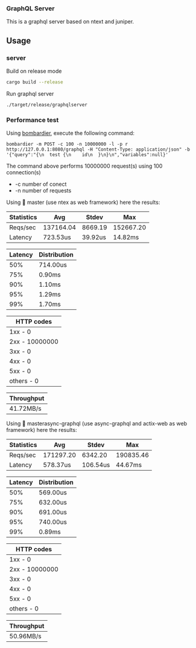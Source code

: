 ### GraphQL Server

This is a graphql server based on ntext and juniper.

## Usage

### server
Build on release mode
```bash
cargo build --release
```

Run graphql server
```
./target/release/graphqlserver
```

### Performance test
Using [bombardier](https://github.com/codesenberg/bombardier), execute the following command:

```
bombardier -m POST -c 100 -n 10000000 -l -p r http://127.0.0.1:8080/graphql -H "Content-Type: application/json" -b '{"query":"{\n  test {\n    id\n  }\n}\n","variables":null}'
```
The command above performs 10000000 request(s) using 100 connection(s)

* -c number of conect
* -n number of requests

Using :herb: master (use ntex as web framework) here the results:


|Statistics|Avg|Stdev|Max|
|---|---|---|---|
|Reqs/sec|137164.04|8669.19|152667.20|
|Latency |723.53us |39.92us|14.82ms|

|Latency| Distribution|
|---|---|
|50%|714.00us|
|75%|0.90ms|
|90%|1.10ms|
|95%|1.29ms|
|99%|1.70ms|

|HTTP codes|
|--|
|1xx - 0|
|2xx - 10000000|
|3xx - 0|
|4xx - 0|
|5xx - 0|
|others - 0|

|Throughput|
|--|
|41.72MB/s|


Using :herb: masterasync-graphql (use async-graphql and actix-web as web framework) here the results:

|Statistics|Avg|Stdev|Max|
|---|---|---|---|
|Reqs/sec|171297.20|6342.20|190835.46|
|Latency |578.37us|106.54us|44.67ms|

|Latency| Distribution|
|---|---|
|50%|569.00us|
|75%|632.00us|
|90%|691.00us|
|95%|740.00us|
|99%|  0.89ms|

|HTTP codes|
|--|
|1xx - 0|
|2xx - 10000000|
|3xx - 0|
|4xx - 0|
|5xx - 0|
|others - 0|

|Throughput|
|--|
|50.96MB/s|